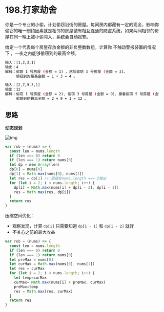 # 198.打家劫舍
你是一个专业的小偷，计划偷窃沿街的房屋。每间房内都藏有一定的现金，影响你偷窃的唯一制约因素就是相邻的房屋装有相互连通的防盗系统，如果两间相邻的房屋在同一晚上被小偷闯入，系统会自动报警。

给定一个代表每个房屋存放金额的非负整数数组，计算你 不触动警报装置的情况下 ，一夜之内能够偷窃到的最高金额。

```bash
输入：[1,2,3,1]
输出：4
解释：偷窃 1 号房屋 (金额 = 1) ，然后偷窃 3 号房屋 (金额 = 3)。
     偷窃到的最高金额 = 1 + 3 = 4 。

输入：[2,7,9,3,1]
输出：12
解释：偷窃 1 号房屋 (金额 = 2), 偷窃 3 号房屋 (金额 = 9)，接着偷窃 5 号房屋 (金额 = 1)。
     偷窃到的最高金额 = 2 + 9 + 1 = 12 。
```

## 思路
**动态规划**

![img](/dovis-blog/other/47.png)

```js
var rob = (nums) => {
  const len = nums.length
  if (len === 0) return 0
  if (len === 1) return nums[0]
  let dp = new Array(len)
  dp[0] = nums[0]
  dp[1] = Math.max(nums[0], nums[1])
  let res = dp[1] // 直接在nums.length === 2输出
  for (let i = 2; i < nums.length; i++) {
    dp[i] = Math.max(nums[i] + dp[i - 2], dp[i - 1])
    res = Math.max(res, dp[i]) 
  }
  return res
}
```

压缩空间优化：
- 观察发现，计算 `dp[i]` 只需要知道 `dp[i - 1]` 和 `dp[i - 2]` 就好
- 不关心之前的最大收益

```js
var rob = (nums) => {
  const len = nums.length
  if (len === 0) return 0
  if (len === 1) return nums[0]
  let preMax = nums[0]
  let curMax = Math.max(nums[0], nums[1])
  let res = curMax
  for (let i = 2; i < nums.length; i++) {
    let temp=curMax
    curMax= Math.max(nums[i] + preMax, curMax)
    preMax=temp
    res = Math.max(res, curMax)
  }
  return res
}
```